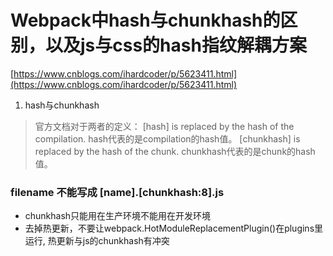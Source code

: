 # Webpack中hash与chunkhash的区别，以及js与css的hash指纹解耦方案
[https://www.cnblogs.com/ihardcoder/p/5623411.html](https://www.cnblogs.com/ihardcoder/p/5623411.html)

1. hash与chunkhash
>官方文档对于两者的定义：
[hash] is replaced by the hash of the compilation.
hash代表的是compilation的hash值。
[chunkhash] is replaced by the hash of the chunk.
chunkhash代表的是chunk的hash值。

### filename 不能写成 [name].[chunkhash:8].js
* chunkhash只能用在生产环境不能用在开发环境
* 去掉热更新，不要让webpack.HotModuleReplacementPlugin()在plugins里运行, 热更新与js的chunkhash有冲突
